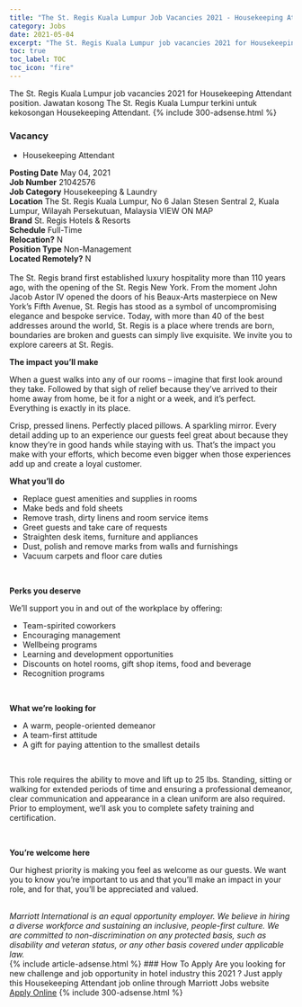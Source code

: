```yaml
---
title: "The St. Regis Kuala Lumpur Job Vacancies 2021 - Housekeeping Attendant" 
category: Jobs 
date: 2021-05-04 
excerpt: "The St. Regis Kuala Lumpur job vacancies 2021 for Housekeeping Attendant position. Jawatan kosong The St. Regis Kuala Lumpur terkini untuk kekosongan Housekeeping Attendant." 
toc: true 
toc_label: TOC 
toc_icon: "fire" 
--- 
```


The St. Regis Kuala Lumpur job vacancies 2021 for Housekeeping Attendant position. Jawatan kosong The St. Regis Kuala Lumpur terkini untuk kekosongan Housekeeping Attendant. 
{% include 300-adsense.html %} 
### Vacancy 
- Housekeeping Attendant 
<div><div><b>Posting Date</b> May 04, 2021<br><b>Job Number</b> 21042576<br><b>Job Category</b> Housekeeping &amp; Laundry<br><b>Location</b> The St. Regis Kuala Lumpur, No 6 Jalan Stesen Sentral 2, Kuala Lumpur, Wilayah Persekutuan, Malaysia VIEW ON MAP<br><b>Brand</b> St. Regis Hotels &amp; Resorts<br><b>Schedule</b> Full-Time<br><b>Relocation?</b> N<br><b>Position Type</b> Non-Management<br><b>Located Remotely?</b> N<br><br>The St. Regis brand first established luxury hospitality more than 110 years ago, with the opening of the St. Regis New York. From the moment John Jacob Astor IV opened the doors of his Beaux-Arts masterpiece on New York&#8217;s Fifth Avenue, St. Regis has stood as a symbol of uncompromising elegance and bespoke service. Today, with more than 40 of the best addresses around the world, St. Regis is a place where trends are born, boundaries are broken and guests can simply live exquisite. We invite you to explore careers at St. Regis.<br></div><div> <p><strong>The impact you&#8217;ll make</strong></p> <p>When a guest walks into any of our rooms &#8211; imagine that first look around they take. Followed by that sigh of relief because they&#8217;ve arrived to their home away from home, be it for a night or a week, and it&#8217;s perfect. Everything is exactly in its place.</p> <p>Crisp, pressed linens. Perfectly placed pillows. A sparkling mirror. Every detail adding up to an experience our guests feel great about because they know they&#8217;re in good hands while staying with us. That&#8217;s the impact you make with your efforts, which become even bigger when those experiences add up and create a loyal customer.</p> <p><strong>What you&#8217;ll do</strong></p> <ul> <li>Replace guest amenities and supplies in rooms</li> <li>Make beds and fold sheets</li> <li>Remove trash, dirty linens and room service items</li> <li>Greet guests and take care of requests</li> <li>Straighten desk items, furniture and appliances</li> <li>Dust, polish and remove marks from walls and furnishings</li> <li>Vacuum carpets and floor care duties</li> </ul> <p>&#160;</p> <p><strong>Perks you deserve</strong></p> <p>We&#8217;ll support you in and out of the workplace by offering:</p> <ul> <li>Team-spirited coworkers</li> <li>Encouraging management</li> <li>Wellbeing programs</li> <li>Learning and development opportunities</li> <li>Discounts on hotel rooms, gift shop items, food and beverage</li> <li>Recognition programs</li> </ul> <p><strong>&#160;</strong></p> <p><strong>What we&#8217;re looking for</strong></p> <ul> <li>A warm, people-oriented demeanor</li> <li>A team-first attitude</li> <li>A gift for paying attention to the smallest details</li> </ul> <p>&#160;</p> <p>This role requires the ability to move and lift up to 25 lbs. Standing, sitting or walking for extended periods of time and ensuring a professional demeanor, clear communication and appearance in a clean uniform are also required. Prior to employment, we&#8217;ll ask you to complete safety training and certification.</p> <p>&#160;</p> <p><strong>You&#8217;re welcome here</strong></p> <p>Our highest priority is making you feel as welcome as our guests. We want you to know you&#8217;re important to us and that you&#8217;ll make an impact in your role, and for that, you&#8217;ll be appreciated and valued.</p> </div> <div> &#160;</div> <em>Marriott International is an equal opportunity employer.&#160;We believe in hiring a diverse workforce and sustaining an inclusive, people-first culture.&#160;We are committed to non-discrimination on&#160;any&#160;protected&#160;basis, such as disability and veteran status, or any other basis covered under applicable law.</em><br></div> 
{% include article-adsense.html %} 
### How To Apply 
Are you looking for new challenge and job opportunity in hotel industry this 2021 ?
Just apply this Housekeeping Attendant job online through Marriott Jobs website 
<a href="https://jobs.marriott.com/marriott/jobs/21042576?lang=en-us" class="btn btn--info" target="_blank" rel="nofollow noopenner">Apply Online</a> 
{% include 300-adsense.html %} 